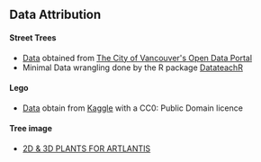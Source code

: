 ## Data Attribution

#### Street Trees 
- [Data](https://github.com/firasm/mds_tableau_workshop/blob/master/data/street_trees.csv)  obtained from [The City of Vancouver's Open Data Portal](https://opendata.vancouver.ca/explore/dataset/street-trees/information/?disjunctive.species_name&disjunctive.common_name&disjunctive.height_range_id)
- Minimal Data wrangling done by the R package [DatateachR](https://github.com/UBC-MDS/datateachr) 

#### Lego 
- [Data](https://github.com/firasm/mds_tableau_workshop/tree/master/data/lego-database) obtain from [Kaggle](https://www.kaggle.com/rtatman/lego-database) with a CC0: Public Domain licence 

#### Tree image 
- [2D & 3D PLANTS FOR ARTLANTIS](https://artlplants.blogspot.com/2017/10/trees-billboards-collection-n2-click-on.html?view=flipcard)
